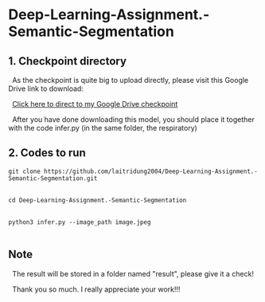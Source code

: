 # Deep-Learning-Assignment.-Semantic-Segmentation

## 1. Checkpoint directory ##

&nbsp; As the checkpoint is quite big to upload directly, please visit this Google Drive link to download: 

&nbsp; <a href="https://drive.google.com/file/d/1oleJJKvTGvv7o8DWnmhIA8vl54DLvMhV/view?usp=drive_link" target="_blank">Click here to direct to my Google Drive checkpoint</a>


&nbsp; After you have done downloading this model, you should place it together with the code infer.py (in the same folder, the respiratory)


## 2. Codes to run ##
<pre>
<code>git clone https://github.com/laitridung2004/Deep-Learning-Assignment.-Semantic-Segmentation.git
</code>
</pre>

<pre>
<code>cd Deep-Learning-Assignment.-Semantic-Segmentation
</code>
</pre>

<pre>
<code>python3 infer.py --image_path image.jpeg
</code>
</pre>

## Note ##

&nbsp; The result will be stored in a folder named "result", please give it a check!

&nbsp; Thank you so much. I really appreciate your work!!!
